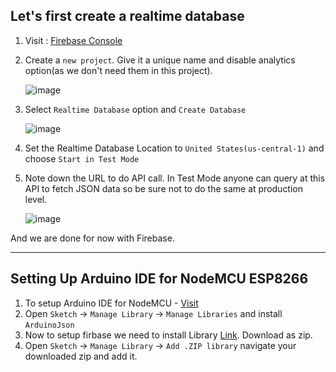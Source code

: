 
## Let's first create a realtime database

1. Visit : [Firebase Console](https://console.firebase.google.com)
2. Create a `new project`. Give it a unique name and disable analytics option(as we don't need them in this project).

   ![image](https://user-images.githubusercontent.com/43271546/110456974-2cf9b200-80f0-11eb-883f-4be2bbb9639c.png)

3. Select `Realtime Database` option and `Create Database`

   ![image](https://user-images.githubusercontent.com/43271546/110457767-fd977500-80f0-11eb-868a-554fac3c8dcb.png)

4. Set the Realtime Database Location to `United States(us-central-1)` and choose `Start in Test Mode`

5. Note down the URL to do API call. In Test Mode anyone can query at this API to fetch JSON data so be sure not to do the same at production level.

   ![image](https://user-images.githubusercontent.com/43271546/110458731-1ce2d200-80f2-11eb-9c3d-ce771505290c.png)

And we are done for now with Firebase.

<hr />

## Setting Up Arduino IDE for NodeMCU ESP8266

1. To setup Arduino IDE for NodeMCU - [Visit](https://github.com/Praddy2009/Smart_aqua/blob/main/IDE_Setup.md)
2. Open `Sketch` -> `Manage Library` -> `Manage Libraries` and install `ArduinoJson`
3. Now to setup firbase we need to install Library [Link](https://github.com/FirebaseExtended/firebase-arduino). Download as zip.
4. Open `Sketch` -> `Manage Library` -> `Add .ZIP library` navigate your downloaded zip and add it.
